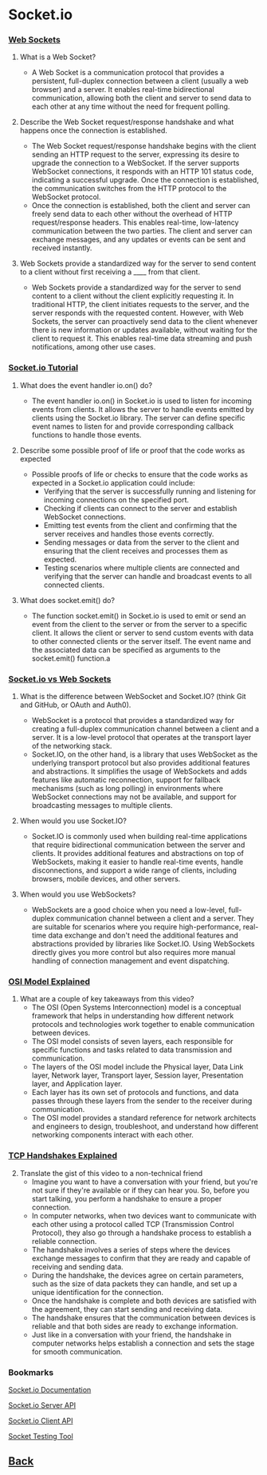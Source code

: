 # Socket.io

### [Web Sockets](https://en.wikipedia.org/wiki/WebSocket)

1. What is a Web Socket?
   * A Web Socket is a communication protocol that provides a persistent, full-duplex connection between a client (usually a web browser) and a server. It enables real-time bidirectional communication, allowing both the client and server to send data to each other at any time without the need for frequent polling.

2. Describe the Web Socket request/response handshake and what happens once the connection is established.
   * The Web Socket request/response handshake begins with the client sending an HTTP request to the server, expressing its desire to upgrade the connection to a WebSocket. If the server supports WebSocket connections, it responds with an HTTP 101 status code, indicating a successful upgrade. Once the connection is established, the communication switches from the HTTP protocol to the WebSocket protocol.
   * Once the connection is established, both the client and server can freely send data to each other without the overhead of HTTP request/response headers. This enables real-time, low-latency communication between the two parties. The client and server can exchange messages, and any updates or events can be sent and received instantly.

3. Web Sockets provide a standardized way for the server to send content to a client without first receiving a ____ from that client.
   * Web Sockets provide a standardized way for the server to send content to a client without the client explicitly requesting it. In traditional HTTP, the client initiates requests to the server, and the server responds with the requested content. However, with Web Sockets, the server can proactively send data to the client whenever there is new information or updates available, without waiting for the client to request it. This enables real-time data streaming and push notifications, among other use cases.

### [Socket.io Tutorial](https://www.tutorialspoint.com/socket.io/)

1. What does the event handler io.on() do?
   * The event handler io.on() in Socket.io is used to listen for incoming events from clients. It allows the server to handle events emitted by clients using the Socket.io library. The server can define specific event names to listen for and provide corresponding callback functions to handle those events.

2. Describe some possible proof of life or proof that the code works as expected
   * Possible proofs of life or checks to ensure that the code works as expected in a Socket.io application could include:
     * Verifying that the server is successfully running and listening for incoming connections on the specified port.
     * Checking if clients can connect to the server and establish WebSocket connections.
     * Emitting test events from the client and confirming that the server receives and handles those events correctly.
     * Sending messages or data from the server to the client and ensuring that the client receives and processes them as expected.
     * Testing scenarios where multiple clients are connected and verifying that the server can handle and broadcast events to all connected clients.

3. What does socket.emit() do?
   * The function socket.emit() in Socket.io is used to emit or send an event from the client to the server or from the server to a specific client. It allows the client or server to send custom events with data to other connected clients or the server itself. The event name and the associated data can be specified as arguments to the socket.emit() function.a

### [Socket.io vs Web Sockets](https://www.educba.com/websocket-vs-socket-io/)

1. What is the difference between WebSocket and Socket.IO? (think Git and GitHub, or OAuth and Auth0).
   * WebSocket is a protocol that provides a standardized way for creating a full-duplex communication channel between a client and a server. It is a low-level protocol that operates at the transport layer of the networking stack.
   * Socket.IO, on the other hand, is a library that uses WebSocket as the underlying transport protocol but also provides additional features and abstractions. It simplifies the usage of WebSockets and adds features like automatic reconnection, support for fallback mechanisms (such as long polling) in environments where WebSocket connections may not be available, and support for broadcasting messages to multiple clients.

2. When would you use Socket.IO?
   * Socket.IO is commonly used when building real-time applications that require bidirectional communication between the server and clients. It provides additional features and abstractions on top of WebSockets, making it easier to handle real-time events, handle disconnections, and support a wide range of clients, including browsers, mobile devices, and other servers.

3. When would you use WebSockets?
   * WebSockets are a good choice when you need a low-level, full-duplex communication channel between a client and a server. They are suitable for scenarios where you require high-performance, real-time data exchange and don't need the additional features and abstractions provided by libraries like Socket.IO. Using WebSockets directly gives you more control but also requires more manual handling of connection management and event dispatching.  

### [OSI Model Explained](https://www.youtube.com/watch?v=vv4y_uOneC0)

1. What are a couple of key takeaways from this video?
   * The OSI (Open Systems Interconnection) model is a conceptual framework that helps in understanding how different network protocols and technologies work together to enable communication between devices.
   * The OSI model consists of seven layers, each responsible for specific functions and tasks related to data transmission and communication.
   * The layers of the OSI model include the Physical layer, Data Link layer, Network layer, Transport layer, Session layer, Presentation layer, and Application layer.
   * Each layer has its own set of protocols and functions, and data passes through these layers from the sender to the receiver during communication.
   * The OSI model provides a standard reference for network architects and engineers to design, troubleshoot, and understand how different networking components interact with each other.

### [TCP Handshakes Explained](https://www.youtube.com/watch?v=xMtP5ZB3wSk)
 

2. Translate the gist of this video to a non-technical friend
   * Imagine you want to have a conversation with your friend, but you're not sure if they're available or if they can hear you. So, before you start talking, you perform a handshake to ensure a proper connection.
   * In computer networks, when two devices want to communicate with each other using a protocol called TCP (Transmission Control Protocol), they also go through a handshake process to establish a reliable connection.
   * The handshake involves a series of steps where the devices exchange messages to confirm that they are ready and capable of receiving and sending data.
   * During the handshake, the devices agree on certain parameters, such as the size of data packets they can handle, and set up a unique identification for the connection.
   * Once the handshake is complete and both devices are satisfied with the agreement, they can start sending and receiving data.
   * The handshake ensures that the communication between devices is reliable and that both sides are ready to exchange information.
   * Just like in a conversation with your friend, the handshake in computer networks helps establish a connection and sets the stage for smooth communication.

### Bookmarks

[Socket.io Documentation](https://socket.io/docs/)

[Socket.io Server API](https://socket.io/docs/server-api)

[Socket.io Client API](https://socket.io/docs/client-api)

[Socket Testing Tool](https://amritb.github.io/socketio-client-tool/)

## [Back](../401readingNotes.md)